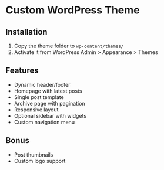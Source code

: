 # Custom WordPress Theme

## Installation
1. Copy the theme folder to `wp-content/themes/`
2. Activate it from WordPress Admin > Appearance > Themes

## Features
- Dynamic header/footer
- Homepage with latest posts
- Single post template
- Archive page with pagination
- Responsive layout
- Optional sidebar with widgets
- Custom navigation menu

## Bonus
- Post thumbnails
- Custom logo support
